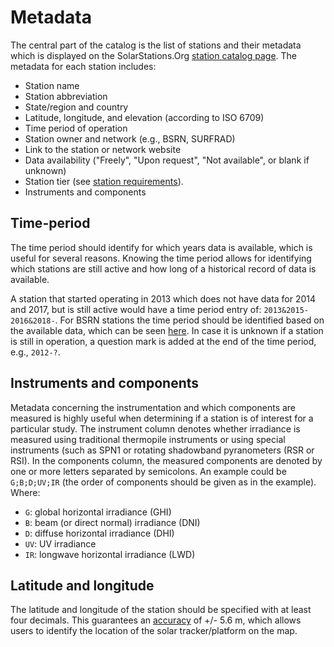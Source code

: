# Metadata

The central part of the catalog is the list of stations and their metadata which is displayed on the SolarStations.Org [station catalog page](station_catalog). The metadata for each station includes:
* Station name
* Station abbreviation
* State/region and country
* Latitude, longitude, and elevation (according to ISO 6709)
* Time period of operation
* Station owner and network (e.g., BSRN, SURFRAD)
* Link to the station or network website
* Data availability ("Freely", "Upon request", "Not available", or blank if unknown)
* Station tier (see [station requirements](station_requirements)).
* Instruments and components

## Time-period
The time period should identify for which years data is available, which is useful for several reasons. Knowing the time period allows for identifying which stations are still active and how long of a historical record of data is available.

A station that started operating in 2013 which does not have data for 2014 and 2017, but is still active would have a time period entry of: `2013&2015-2016&2018-`. For BSRN stations the time period should be identified based on the available data, which can be seen [here](https://dataportals.pangaea.de/bsrn/). In case it is unknown if a station is still in operation, a question mark is added at the end of the time period, e.g., `2012-?`.

## Instruments and components
Metadata concerning the instrumentation and which components are measured is highly useful when determining if a station is of interest for a particular study. The instrument column denotes whether irradiance is measured using traditional thermopile instruments or using special instruments (such as SPN1 or rotating shadowband pyranometers (RSR or RSI). In the components column, the measured components are denoted by one or more letters separated by semicolons. An example could be `G;B;D;UV;IR` (the order of components should be given as in the example). Where:
* `G`: global horizontal irradiance (GHI)
* `B`: beam (or direct normal) irradiance (DNI)
* `D`: diffuse horizontal irradiance (DHI)
* `UV`: UV irradiance
* `IR`: longwave horizontal irradiance (LWD)

## Latitude and longitude
The latitude and longitude of the station should be specified with at least four decimals. This guarantees an [accuracy](http://wiki.gis.com/wiki/index.php/Decimal_degrees) of +/- 5.6 m, which allows users to identify the location of the solar tracker/platform on the map.
